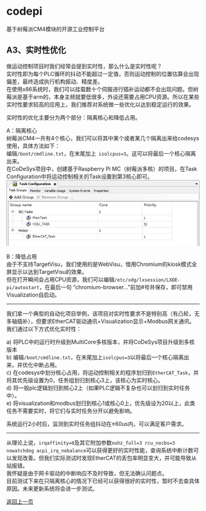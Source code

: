 # codepi  

基于树莓派CM4模块的开源工业控制平台 

## A3、实时性优化

做运动控制项目时我们经常会提到实时性，那么什么是实时性呢？  
实时性即为每个PLC循环的抖动不能超过一定值，否则运动控制的位置估算会出现偏差，最终造成执行机构振动、精度差。  
在使用x86系统时，我们可以挂载数十个伺服进行插补运动都不会出现问题。但树莓派是基于arm的，本身主频就要低很多，外设还需要占用CPU资源。所以在某些实时性要求较高的应用上，我们推荐对系统做一些优化以达到稳定运行的效果。  

实时性的优化主要分为两个部分：隔离核心和降低占用。  

A：隔离核心  
树莓派CM4一共有4个核心，我们可以将其中某个或者某几个隔离出来给codesys使用，具体方法如下：  
编辑`/boot/cmdline.txt`，在末尾加上` isolcpus=3`。这可以将最后一个核心隔离出来。  
在CoDeSys项目中，创建基于Raspberry Pi MC（树莓派多核）的项目，在Task Configuration中将运动控制相关的Task设置到第3核心即可。  
![](/docs/images/A3_1.png)  
  
B：降低占用  
由于不支持TargetVisu，我们使用的是WebVisu，借用Chromium的kiosk模式全屏显示以达到TargetVisu的效果。  
但在打开瞬间会占用CPU资源，我们可以编辑`/etc/xdg/lxsession/LXDE-pi/autostart`，在最后一句 “chromium-browser...”前加#号并保存，即可禁用Visualization自启动。  

-----------

我们拿一个典型的自动化项目举例，该项目对实时性要求不是特别高（有凸轮，无多轴插补），但要求EtherCAT驱动通讯+Visualization显示+Modbus网关通讯。我们通过以下方式优化实时性：  
  
a) 将PLC中的运行时升级到MultiCore多核版本，并将CoDeSys项目升级到多核版本  
b) 编辑`/boot/cmdline.txt`，在末尾加上`isolcpus=3`以将最后一个核心隔离出来，并优化中断占用。  
c) 在codesys中划分核心占用，将运动控制相关的程序划归到`EtherCAT_Task`，并将其优先级设置为0，任务组划归到核心3上，该核心为实时核心。  
d) 将一般plc逻辑划归到核心2上（如果PLC逻辑不复杂也可以划归到实时任务中）。  
e) 将visualization和modbus划归到核心1或核心0上，优先级设为20以上，此类任务不需要实时，将它们与实时任务分开以避免影响。  

系统运行2小时后，监测到实时任务组抖动在±60us内，可以满足客户需求。  

-----------

从理论上说，`irqaffinity=0`及其它附加参数`nohz_full=3 rcu_nocbs=3 nowatchdog acpi_irq_nobalance`可以获得更好的实时性能，查询系统中断计数可以发现改善。但我们实际测试时发现EtherCAT的丢包率明显变大，并可能导致从站报错。  
我怀疑是由于网卡驱动的中断响应不及时导致，但无法确认问题点。  
目前测试下来在只隔离核心的情况下已经可以获得很好的实时性，暂时不去查具体原因。未来更新系统将会进一步测试。  

[返回上一页](https://github.com/feecat/codepi)
